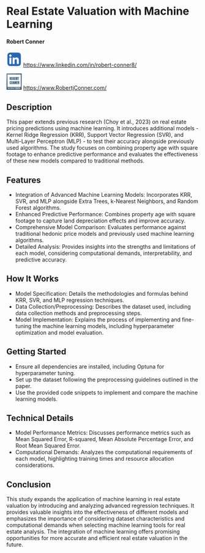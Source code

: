 # Real Estate Valuation with Machine Learning
#### Robert Conner 
![LinkedIn](img/linkedin_icon.webp) https://www.linkedin.com/in/robert-conner8/

![Personal Website](img/website_icon.webp) https://www.RobertjConner.com/
## Description
This paper extends previous research (Choy et al., 2023) on real estate pricing predictions using machine learning. It introduces additional models - Kernel Ridge Regression (KRR), Support Vector Regression (SVR), and Multi-Layer Perceptron (MLP) - to test their accuracy alongside previously used algorithms. The study focuses on combining property age with square footage to enhance predictive performance and evaluates the effectiveness of these new models compared to traditional methods.

## Features
- Integration of Advanced Machine Learning Models: Incorporates KRR, SVR, and MLP alongside Extra Trees, k-Nearest Neighbors, and Random Forest algorithms.
- Enhanced Predictive Performance: Combines property age with square footage to capture land depreciation effects and improve accuracy.
- Comprehensive Model Comparison: Evaluates performance against traditional hedonic price models and previously used machine learning algorithms.
- Detailed Analysis: Provides insights into the strengths and limitations of each model, considering computational demands, interpretability, and predictive accuracy.

## How It Works
- Model Specification: Details the methodologies and formulas behind KRR, SVR, and MLP regression techniques.
- Data Collection/Preprocessing: Describes the dataset used, including data collection methods and preprocessing steps.
- Model Implementation: Explains the process of implementing and fine-tuning the machine learning models, including hyperparameter optimization and model evaluation.

## Getting Started
- Ensure all dependencies are installed, including Optuna for hyperparameter tuning.
- Set up the dataset following the preprocessing guidelines outlined in the paper.
- Use the provided code snippets to implement and compare the machine learning models.

## Technical Details
- Model Performance Metrics: Discusses performance metrics such as Mean Squared Error, R-squared, Mean Absolute Percentage Error, and Root Mean Squared Error.
- Computational Demands: Analyzes the computational requirements of each model, highlighting training times and resource allocation considerations.

## Conclusion
This study expands the application of machine learning in real estate valuation by introducing and analyzing advanced regression techniques. It provides valuable insights into the effectiveness of different models and emphasizes the importance of considering dataset characteristics and computational demands when selecting machine learning tools for real estate analysis. The integration of machine learning offers promising opportunities for more accurate and efficient real estate valuation in the future.
